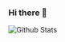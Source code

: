### Hi there 👋

![Github Stats](https://github-readme-stats.vercel.app/api?username=xkeyC&show_icons=true)
